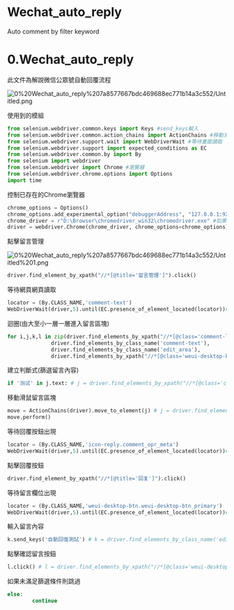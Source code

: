 # Wechat_auto_reply
Auto comment by filter keyword

# 0.Wechat_auto_reply

此文件為解說微信公眾號自動回覆流程

![0%20Wechat_auto_reply%207a8577667bdc469688ec771b14a3c552/Untitled.png](0%20Wechat_auto_reply%207a8577667bdc469688ec771b14a3c552/Untitled.png)

使用到的模組

```python
from selenium.webdriver.common.keys import Keys #send_keys輸入
from selenium.webdriver.common.action_chains import ActionChains #移動滑鼠
from selenium.webdriver.support.wait import WebDriverWait #等待畫面讀取
from selenium.webdriver.support import expected_conditions as EC
from selenium.webdriver.common.by import By
from selenium import webdriver
from selenium.webdriver import Chrome #瀏覽器
from selenium.webdriver.chrome.options import Options
import time
```

控制已存在的Chrome瀏覽器

```python
chrome_options = Options()
chrome_options.add_experimental_option("debuggerAddress", "127.0.0.1:9222")
chrome_driver = r"D:\Browser\chromedriver_win32\chromedriver.exe" #如果將chrome驅動放到Python目錄，這句可以不要
driver = webdriver.Chrome(chrome_driver, chrome_options=chrome_options)
```

點擊留言管理

![0%20Wechat_auto_reply%207a8577667bdc469688ec771b14a3c552/Untitled%201.png](0%20Wechat_auto_reply%207a8577667bdc469688ec771b14a3c552/Untitled%201.png)

```python
driver.find_element_by_xpath("//*[@title='留言管理']").click()

```

等待網頁網頁讀取

```python
locator = (By.CLASS_NAME,'comment-text')
WebDriverWait(driver,5).until(EC.presence_of_element_located(locator))#等待網頁網取
```

迴圈(由大至小一層一層進入留言區塊)

```python
for i,j,k,l in zip(driver.find_elements_by_xpath("//*[@class='comment-list__item-container']"),
              driver.find_elements_by_class_name('comment-text'),
              driver.find_elements_by_class_name('edit_area'),
              driver.find_elements_by_xpath("//*[@class='weui-desktop-btn weui-desktop-btn_primary']")):
```

建立判斷式(篩選留言內容) 

```python
if '测试' in j.text: # j = driver.find_elements_by_xpath("//*[@class='comment-list__item-container']")
```

移動滑鼠留言區塊

```python
move = ActionChains(driver).move_to_element(j) # j = driver.find_elements_by_xpath("//*[@class='comment-list__item-container']")
move.perform()
```

等待回覆按鈕出現

```python
locator = (By.CLASS_NAME,'icon-reply.comment_opr_meta')
WebDriverWait(driver,5).until(EC.presence_of_element_located(locator))#等待回復按鈕出現
```

點擊回覆按鈕

```python
driver.find_element_by_xpath("//*[@title='回复']").click()
```

等待留言欄位出現

```python
locator = (By.CLASS_NAME,'weui-desktop-btn.weui-desktop-btn_primary')
WebDriverWait(driver,5).until(EC.presence_of_element_located(locator))#等待確認回復按鈕出現
```

輸入留言內容

```python
k.send_keys('自動回復測試') # k = driver.find_elements_by_class_name('edit_area')
```

點擊確認留言按鈕

```python
l.click() # l = driver.find_elements_by_xpath("//*[@class='weui-desktop-btn weui-desktop-btn_primary']")
```

如果未滿足篩選條件則跳過

```python
else:
        continue
```
